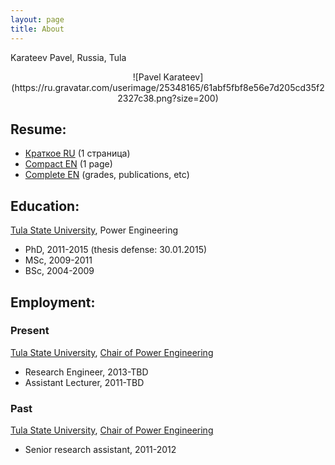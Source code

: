 ```yaml
---
layout: page
title: About
---
```


Karateev Pavel, Russia, Tula

<center>
![Pavel Karateev](https://ru.gravatar.com/userimage/25348165/61abf5fbf8e56e7d205cd35f22327c38.png?size=200)
</center>

## Resume:

- [Краткое RU](../assets/resume/compact_RU.pdf) (1 страница)
- [Compact EN](../assets/resume/compact.pdf) (1 page)
- [Complete EN](../assets/resume/complete.pdf) (grades, publications, etc)

## Education:

[Tula State University](http://tsu.tula.ru/), Power Engineering

- PhD, 2011-2015 (thesis defense: 30.01.2015)
- МSc, 2009-2011
- BSc, 2004-2009

## Employment:
### Present

[Tula State University](http://tsu.tula.ru/), [Chair of Power Engineering](http://tsu.tula.ru/ivts/depts/electro/)

- Research Engineer, 2013-TBD
- Assistant Lecturer, 2011-TBD

### Past

[Tula State University](http://tsu.tula.ru/), [Chair of Power Engineering](http://tsu.tula.ru/ivts/depts/electro/)

- Senior research assistant, 2011-2012
